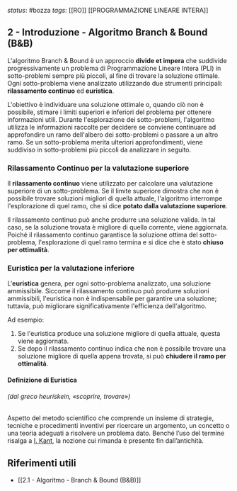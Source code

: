 *status*: #bozza 
*tags*: [[RO]] [[PROGRAMMAZIONE LINEARE INTERA]]

## 2 - Introduzione - Algoritmo Branch & Bound (B&B)

L'algoritmo Branch & Bound è un approccio **divide et impera** che suddivide progressivamente un problema di Programmazione Lineare Intera (PLI) in sotto-problemi sempre più piccoli, al fine di trovare la soluzione ottimale. Ogni sotto-problema viene analizzato utilizzando due strumenti principali: **rilassamento continuo** ed **euristica**.

L'obiettivo è individuare una soluzione ottimale o, quando ciò non è possibile, stimare i limiti superiori e inferiori del problema per ottenere informazioni utili. Durante l'esplorazione dei sotto-problemi, l'algoritmo utilizza le informazioni raccolte per decidere se conviene continuare ad approfondire un ramo dell'albero dei sotto-problemi o passare a un altro ramo. Se un sotto-problema merita ulteriori approfondimenti, viene suddiviso in sotto-problemi più piccoli da analizzare in seguito.
### Rilassamento Continuo per la valutazione superiore

Il **rilassamento continuo** viene utilizzato per calcolare una valutazione superiore di un sotto-problema. Se il limite superiore dimostra che non è possibile trovare soluzioni migliori di quella attuale, l'algoritmo interrompe l'esplorazione di quel ramo, che si dice **potato dalla valutazione superiore**.

Il rilassamento continuo può anche produrre una soluzione valida. In tal caso, se la soluzione trovata è migliore di quella corrente, viene aggiornata. Poiché il rilassamento continuo garantisce la soluzione ottima del sotto-problema, l'esplorazione di quel ramo termina e si dice che è stato **chiuso per ottimalità**.


### Euristica per la valutazione inferiore

L'**euristica** genera, per ogni sotto-problema analizzato, una soluzione ammissibile. Siccome il rilassamento continuo può produrre soluzioni ammissibili, l'euristica non è indispensabile per garantire una soluzione; tuttavia, può migliorare significativamente l'efficienza dell'algoritmo.

Ad esempio:

1. Se l'euristica produce una soluzione migliore di quella attuale, questa viene aggiornata.
2. Se dopo il rilassamento continuo indica che non è possibile trovare una soluzione migliore di quella appena trovata, si può **chiudere il ramo per ottimalità**.

#### Definizione di Euristica
###### (dal greco _heurískein_, «scoprire, trovare»)

Aspetto del metodo scientifico che comprende un insieme di strategie, tecniche e procedimenti inventivi per ricercare un argomento, un concetto o una teoria adeguati a risolvere un problema dato. Benché l’uso del termine risalga a [I. Kant](https://www.treccani.it/enciclopedia/immanuel-kant/), la nozione cui rimanda è presente fin dall’antichità.


## Riferimenti utili

*  [[2.1 - Algoritmo - Branch & Bound (B&B)]]